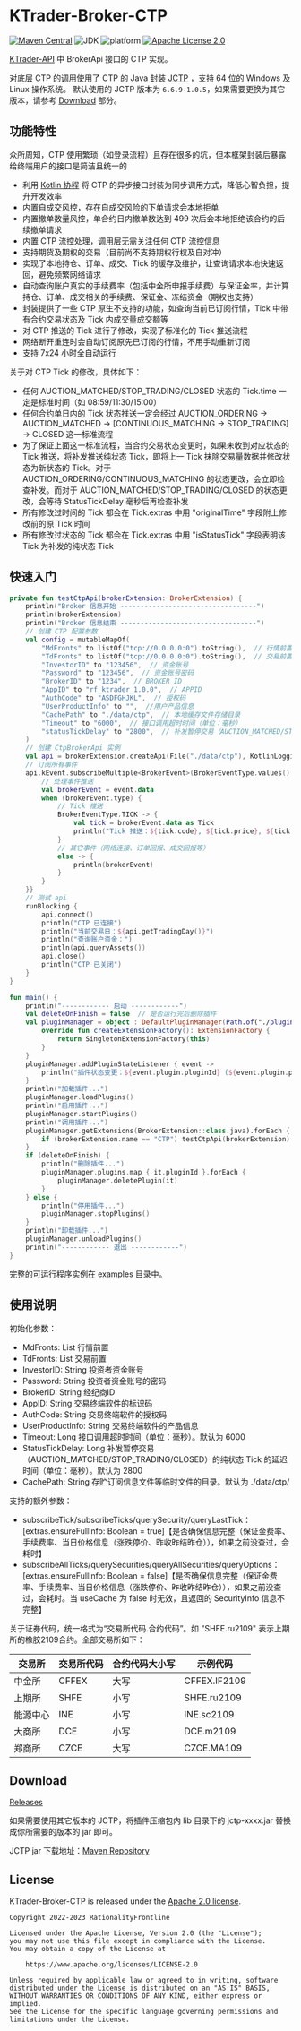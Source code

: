 # KTrader-Broker-CTP
[![Maven Central](https://img.shields.io/maven-central/v/org.rationalityfrontline.ktrader/ktrader-broker-ctp.svg?label=maven%20central)](https://search.maven.org/search?q=g:%22org.rationalityfrontline.ktrader%22%20AND%20a:%22ktrader-broker-ctp%22)
![JDK](https://img.shields.io/badge/jdk-%3E%3D11-orange)
![platform](https://img.shields.io/badge/platform-windows%7Clinux-green)
[![Apache License 2.0](https://img.shields.io/github/license/ktrader-tech/ktrader-broker-ctp)](https://github.com/ktrader-tech/ktrader-broker-ctp/blob/master/LICENSE)

[KTrader-API](https://github.com/ktrader-tech/ktrader-api) 中 BrokerApi 接口的 CTP 实现。

对底层 CTP 的调用使用了 CTP 的 Java 封装 [JCTP](https://github.com/ktrader-tech/jctp) ，支持 64 位的 Windows 及 Linux 操作系统。
默认使用的 JCTP 版本为 `6.6.9-1.0.5`，如果需要更换为其它版本，请参考 [Download](#download) 部分。

## 功能特性
众所周知，CTP 使用繁琐（如登录流程）且存在很多的坑，但本框架封装后暴露给终端用户的接口是简洁且统一的
* 利用 [Kotlin 协程](https://github.com/Kotlin/kotlinx.coroutines) 将 CTP 的异步接口封装为同步调用方式，降低心智负担，提升开发效率
* 内置自成交风控，存在自成交风险的下单请求会本地拒单
* 内置撤单数量风控，单合约日内撤单数达到 499 次后会本地拒绝该合约的后续撤单请求
* 内置 CTP 流控处理，调用层无需关注任何 CTP 流控信息
* 支持期货及期权的交易（目前尚不支持期权行权及自对冲）
* 实现了本地持仓、订单、成交、Tick 的缓存及维护，让查询请求本地快速返回，避免频繁网络请求
* 自动查询账户真实的手续费率（包括中金所申报手续费）与保证金率，并计算持仓、订单、成交相关的手续费、保证金、冻结资金（期权也支持）
* 封装提供了一些 CTP 原生不支持的功能，如查询当前已订阅行情，Tick 中带有合约交易状态及 Tick 内成交量成交额等
* 对 CTP 推送的 Tick 进行了修改，实现了标准化的 Tick 推送流程
* 网络断开重连时会自动订阅原先已订阅的行情，不用手动重新订阅
* 支持 7x24 小时全自动运行

关于对 CTP Tick 的修改，具体如下：
* 任何 AUCTION_MATCHED/STOP_TRADING/CLOSED 状态的 Tick.time 一定是标准时间（如 08:59/11:30/15:00）
* 任何合约单日内的 Tick 状态推送一定会经过 AUCTION_ORDERING -> AUCTION_MATCHED -> \[CONTINUOUS_MATCHING -> STOP_TRADING\] -> CLOSED 这一标准流程
* 为了保证上面这一标准流程，当合约交易状态变更时，如果未收到对应状态的 Tick 推送，将补发推送纯状态 Tick，即将上一 Tick 抹除交易量数据并修改状态为新状态的 Tick。对于 AUCTION_ORDERING/CONTINUOUS_MATCHING 的状态更改，会立即检查补发。而对于 AUCTION_MATCHED/STOP_TRADING/CLOSED 的状态更改，会等待 StatusTickDelay 毫秒后再检查补发
* 所有修改过时间的 Tick 都会在 Tick.extras 中用 "originalTime" 字段附上修改前的原 Tick 时间
* 所有修改过状态的 Tick 都会在 Tick.extras 中用 "isStatusTick" 字段表明该 Tick 为补发的纯状态 Tick


## 快速入门
```kotlin
private fun testCtpApi(brokerExtension: BrokerExtension) {
    println("Broker 信息开始 ----------------------------------")
    println(brokerExtension)
    println("Broker 信息结束 ----------------------------------")
    // 创建 CTP 配置参数
    val config = mutableMapOf(
        "MdFronts" to listOf("tcp://0.0.0.0:0").toString(),  // 行情前置地址
        "TdFronts" to listOf("tcp://0.0.0.0:0").toString(),  // 交易前置地址
        "InvestorID" to "123456",  // 资金账号
        "Password" to "123456",  // 资金账号密码
        "BrokerID" to "1234",  // BROKER ID
        "AppID" to "rf_ktrader_1.0.0",  // APPID
        "AuthCode" to "ASDFGHJKL",  // 授权码
        "UserProductInfo" to "",  //用户产品信息
        "CachePath" to "./data/ctp",  // 本地缓存文件存储目录
        "Timeout" to "6000",  // 接口调用超时时间（单位：毫秒）
        "statusTickDelay" to "2800",  // 补发暂停交易（AUCTION_MATCHED/STOP_TRADING/CLOSED）的纯状态 Tick 的延迟时间（单位：毫秒）
    )
    // 创建 CtpBrokerApi 实例
    val api = brokerExtension.createApi(File("./data/ctp"), KotlinLogging.logger { }, "0.4.0", config["InvestorID"]!!, config)
    // 订阅所有事件
    api.kEvent.subscribeMultiple<BrokerEvent>(BrokerEventType.values().asList(), tag = api.sourceId) { event -> runBlocking {
        // 处理事件推送
        val brokerEvent = event.data
        when (brokerEvent.type) {
            // Tick 推送
            BrokerEventType.TICK -> {
                val tick = brokerEvent.data as Tick
                println("Tick 推送：${tick.code}, ${tick.price}, ${tick.time}")
            }
            // 其它事件（网络连接、订单回报、成交回报等）
            else -> {
                println(brokerEvent)
            }
        }
    }}
    // 测试 api
    runBlocking {
        api.connect()
        println("CTP 已连接")
        println("当前交易日：${api.getTradingDay()}")
        println("查询账户资金：")
        println(api.queryAssets())
        api.close()
        println("CTP 已关闭")
    }
}

fun main() {
    println("------------ 启动 ------------")
    val deleteOnFinish = false  // 是否运行完后删除插件
    val pluginManager = object : DefaultPluginManager(Path.of("./plugins/")) {
        override fun createExtensionFactory(): ExtensionFactory {
            return SingletonExtensionFactory(this)
        }
    }
    pluginManager.addPluginStateListener { event ->
        println("插件状态变更：${event.plugin.pluginId} (${event.plugin.pluginPath}), ${event.oldState} -> ${event.pluginState}")
    }
    println("加载插件...")
    pluginManager.loadPlugins()
    println("启用插件...")
    pluginManager.startPlugins()
    println("调用插件...")
    pluginManager.getExtensions(BrokerExtension::class.java).forEach { brokerExtension ->
        if (brokerExtension.name == "CTP") testCtpApi(brokerExtension)
    }
    if (deleteOnFinish) {
        println("删除插件...")
        pluginManager.plugins.map { it.pluginId }.forEach {
            pluginManager.deletePlugin(it)
        }
    } else {
        println("停用插件...")
        pluginManager.stopPlugins()
    }
    println("卸载插件...")
    pluginManager.unloadPlugins()
    println("------------ 退出 ------------")
}
```
完整的可运行程序实例在 examples 目录中。

## 使用说明
初始化参数：
* MdFronts: List<String> 行情前置
* TdFronts: List<String> 交易前置
* InvestorID: String 投资者资金账号
* Password: String 投资者资金账号的密码
* BrokerID: String 经纪商ID
* AppID: String 交易终端软件的标识码
* AuthCode: String 交易终端软件的授权码
* UserProductInfo: String 交易终端软件的产品信息
* Timeout: Long 接口调用超时时间（单位：毫秒）。默认为 6000
* StatusTickDelay: Long 补发暂停交易（AUCTION_MATCHED/STOP_TRADING/CLOSED）的纯状态 Tick 的延迟时间（单位：毫秒）。默认为 2800
* CachePath: String 存贮订阅信息文件等临时文件的目录。默认为 ./data/ctp/

支持的额外参数：
* subscribeTick/subscribeTicks/querySecurity/queryLastTick：[extras.ensureFullInfo: Boolean = true]【是否确保信息完整（保证金费率、手续费率、当日价格信息（涨跌停价、昨收昨结昨仓）），如果之前没查过，会耗时】
* subscribeAllTicks/querySecurities/queryAllSecurities/queryOptions：[extras.ensureFullInfo: Boolean = false]【是否确保信息完整（保证金费率、手续费率、当日价格信息（涨跌停价、昨收昨结昨仓）），如果之前没查过，会耗时。当 useCache 为 false 时无效，且返回的 SecurityInfo 信息不完整】

关于证券代码，统一格式为“交易所代码.合约代码”。如 "SHFE.ru2109" 表示上期所的橡胶2109合约。全部交易所如下：

| 交易所  | 交易所代码 | 合约代码大小写 | 示例代码         |
|------|-------|---------|--------------|
| 中金所  | CFFEX | 大写      | CFFEX.IF2109 |
| 上期所  | SHFE  | 小写      | SHFE.ru2109  |
| 能源中心 | INE   | 小写      | INE.sc2109   |
| 大商所  | DCE   | 小写      | DCE.m2109    |
| 郑商所  | CZCE  | 大写      | CZCE.MA109   |

## Download

[Releases](https://github.com/ktrader-tech/ktrader-broker-ctp/releases)

如果需要使用其它版本的 JCTP，将插件压缩包内 lib 目录下的 jctp-xxxx.jar 替换成你所需要的版本的 jar 即可。

JCTP jar 下载地址：[Maven Repository](https://repo1.maven.org/maven2/org/rationalityfrontline/jctp/)

## License

KTrader-Broker-CTP is released under the [Apache 2.0 license](https://github.com/ktrader-tech/ktrader-broker-ctp/blob/master/LICENSE).

```
Copyright 2022-2023 RationalityFrontline

Licensed under the Apache License, Version 2.0 (the "License");
you may not use this file except in compliance with the License.
You may obtain a copy of the License at

    https://www.apache.org/licenses/LICENSE-2.0

Unless required by applicable law or agreed to in writing, software
distributed under the License is distributed on an "AS IS" BASIS,
WITHOUT WARRANTIES OR CONDITIONS OF ANY KIND, either express or implied.
See the License for the specific language governing permissions and
limitations under the License.
```